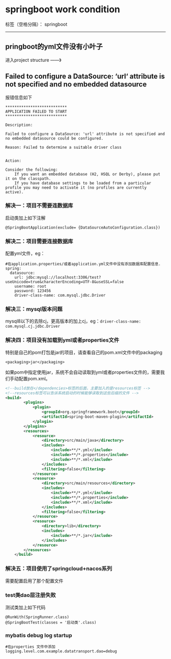 ﻿# springboot work condition

标签（空格分隔）： springboot

---
## pringboot的yml文件没有小叶子
进入project structure  ——》

## Failed to configure a DataSource: ‘url‘ attribute is not specified and no embedded datasource
报错信息如下
```shell
***************************
APPLICATION FAILED TO START
***************************
 
Description:
 
Failed to configure a DataSource: 'url' attribute is not specified and no embedded datasource could be configured.
 
Reason: Failed to determine a suitable driver class
 
 
Action:
 
Consider the following:
    If you want an embedded database (H2, HSQL or Derby), please put it on the classpath.
    If you have database settings to be loaded from a particular profile you may need to activate it (no profiles are currently active).
```
### 解决一：项目不需要连数据库
启动类加上如下注解
```shell
@SpringBootApplication(exclude= {DataSourceAutoConfiguration.class})
```
### 解决二：项目需要连接数据库
配置yml文件，eg：
```shell
#在application.properties/或者application.yml文件中没有添加数据库配置信息.
spring:
  datasource:
    url: jdbc:mysql://localhost:3306/test?useUnicode=true&characterEncoding=UTF-8&useSSL=false
    username: root
    password: 123456
    driver-class-name: com.mysql.jdbc.Driver
```

### 解决三：mysql版本问题
mysql8以下的去除cj，更高版本的加上cj，eg：`driver-class-name: com.mysql.cj.jdbc.Driver`


### 解决四：项目没有加载到yml或者properties文件
特别是自己的pom打包是jar的项目，请查看自己的pom.xml文件中的packaging
```pom
<packaging>jar</packaging>
```
如果pom中指定使用jar，系统不会自动读取到yml或者properties文件的，需要我们手动配置pom.xml。
```xml
<!--build放在</dependencies>标签的后面，主要加入的是resources标签 -->
<!--resources标签可以告诉系统启动的时候能够读取到这些后缀的文件 -->
<build>
        <plugins>
            <plugin>
                <groupId>org.springframework.boot</groupId>
                <artifactId>spring-boot-maven-plugin</artifactId>
            </plugin>
        </plugins>
        <resources>
            <resource>
                <directory>src/main/java</directory>
                <includes>
                    <include>**/*.yml</include>
                    <include>**/*.properties</include>
                    <include>**/*.xml</include>
                </includes>
                <filtering>false</filtering>
            </resource>
            <resource>
                <directory>src/main/resources</directory>
                <includes>
                    <include>**/*.yml</include>
                    <include>**/*.properties</include>
                    <include>**/*.xml</include>
                </includes>
                <filtering>false</filtering>
            </resource>
            <resource>
                <directory>lib</directory>
                <includes>
                    <include>**/*.jar</include>
                </includes>
            </resource>
        </resources>
    </build>
```

### 解决五：项目使用了springcloud+nacos系列
需要配置启用了那个配置文件


### test类dao层注册失败
测试类加上如下代码
```shell
@RunWith(SpringRunner.class)
@SpringBootTest(classes = '启动类'.class)
```

### mybatis debug log startup
```shell
#在properties 文件中添加
logging.level.com.example.datatransport.dao=debug
```